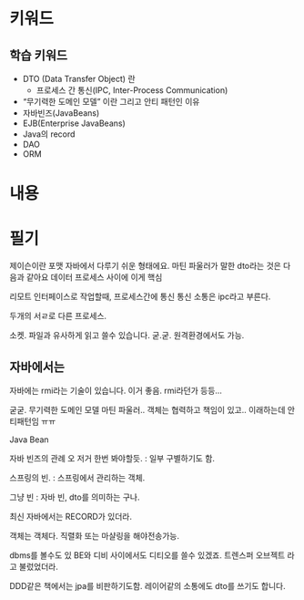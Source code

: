 # 키워드

## 학습 키워드

- DTO (Data Transfer Object) 란
  - 프로세스 간 통신(IPC, Inter-Process Communication)
- “무기력한 도메인 모델” 이란 그리고 안티 패턴인 이유
- 자바빈즈(JavaBeans)
- EJB(Enterprise JavaBeans)
- Java의 record
- DAO
- ORM

# 내용

# 필기

제이슨이란 포맷
자바에서 다루기 쉬운 형태에요.
마틴 파울러가 말한 dto라는 것은 다음과 같아요
데이터
프로세스 사이에 이게 핵심

리모트 인터페이스로 작업할때, 프로세스간에 통신
통신 소통은 ipc라고 부른다.

두개의 서ㄹ로 다른 프로세스.

소켓.
파일과 유사하게 읽고 쓸수 있습니다. 굳.굳. 원격환경에서도 가능.

## 자바에서는

자바에는 rmi라는 기술이 있습니다.
이거 좋음. rmi라던가 등등...

굳굳.
무기력한 도메인 모델
마틴 파울러..
객체는 협력하고 책임이 있고.. 이래하는데 안티패턴임 ㅠㅠ

Java Bean

자바 빈즈의 관례
오 저거 한번 봐야할듯.
: 일부 구별하기도 함.

스프링의 빈.
: 스프링에서 관리하는 객체.

그냥 빈
: 자바 빈, dto를 의미하는 구나.

최신 자바에서는 RECORD가 있더라.

객체는 객체다.
직렬화 또는 마샬링을 해야전송가능.

dbms를 볼수도 있
BE와 디비 사이에서도 디티오를 쓸수 있겠죠.
트렌스퍼 오브젝트 라고 불렀었더라.

DDD같은 책에서는 jpa를 비판하기도함.
레이어같의 소통에도 dto를 쓰기도 합니다.
